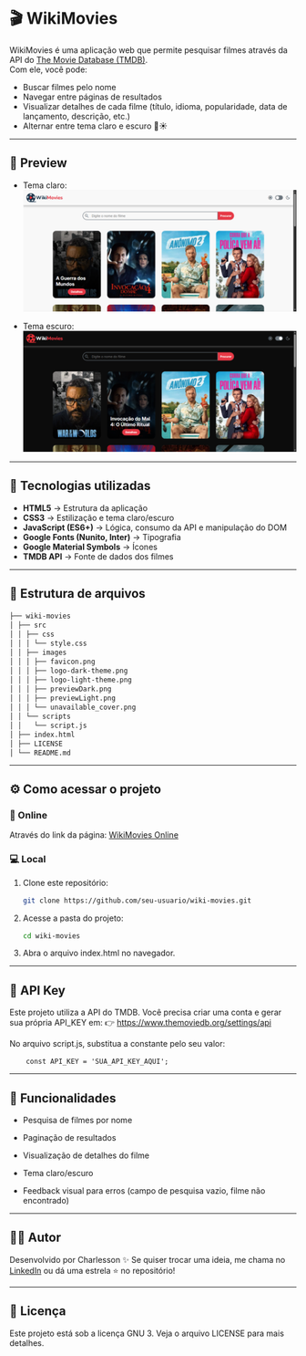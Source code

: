 # 🎬 WikiMovies

WikiMovies é uma aplicação web que permite pesquisar filmes através da API do [The Movie Database (TMDB)](https://www.themoviedb.org/).  
Com ele, você pode:
- Buscar filmes pelo nome
- Navegar entre páginas de resultados
- Visualizar detalhes de cada filme (título, idioma, popularidade, data de lançamento, descrição, etc.)
- Alternar entre tema claro e escuro 🌙☀️

---

## 📸 Preview

- Tema claro:
![Preview do projeto](./src/images/previewLight.png)

- Tema escuro:
![Preview do projeto](./src/images/previewDark.png)

---

## 🚀 Tecnologias utilizadas

- **HTML5** → Estrutura da aplicação  
- **CSS3** → Estilização e tema claro/escuro  
- **JavaScript (ES6+)** → Lógica, consumo da API e manipulação do DOM  
- **Google Fonts (Nunito, Inter)** → Tipografia  
- **Google Material Symbols** → Ícones  
- **TMDB API** → Fonte de dados dos filmes  

---

## 📂 Estrutura de arquivos

```
├── wiki-movies
│ ├── src
│ │ ├── css
│ │ │ └── style.css
│ │ ├── images
│ │ │ ├── favicon.png
│ │ │ ├── logo-dark-theme.png
│ │ │ ├── logo-light-theme.png
│ │ │ ├── previewDark.png
│ │ │ ├── previewLight.png
│ │ │ └── unavailable_cover.png
│ │ └── scripts
│ │   └── script.js
│ ├── index.html
│ ├── LICENSE
│ └── README.md
```

---

## ⚙️ Como acessar o projeto

### 🔗 Online
Através do link da página: [WikiMovies Online](https://charlesson-mp.github.io/wiki-movies)

### 💻 Local
1. Clone este repositório:
    ```bash
    git clone https://github.com/seu-usuario/wiki-movies.git
    ```
2. Acesse a pasta do projeto:
    ```bash
    cd wiki-movies
    ```
3. Abra o arquivo index.html no navegador.

---

## 🔑 API Key

Este projeto utiliza a API do TMDB.
Você precisa criar uma conta e gerar sua própria API_KEY em:
👉 https://www.themoviedb.org/settings/api

No arquivo script.js, substitua a constante pelo seu valor:
```
    const API_KEY = 'SUA_API_KEY_AQUI';
```

---

## 📝 Funcionalidades

- Pesquisa de filmes por nome

- Paginação de resultados

- Visualização de detalhes do filme

- Tema claro/escuro

- Feedback visual para erros (campo de pesquisa vazio, filme não encontrado)

---

## 🧑‍💻 Autor

Desenvolvido por Charlesson ✨
Se quiser trocar uma ideia, me chama no [LinkedIn](https://www.linkedin.com/in/charlesson-mendes-developer/)
 ou dá uma estrela ⭐ no repositório!

 ---

## 📜 Licença

Este projeto está sob a licença GNU 3.
Veja o arquivo LICENSE
 para mais detalhes.